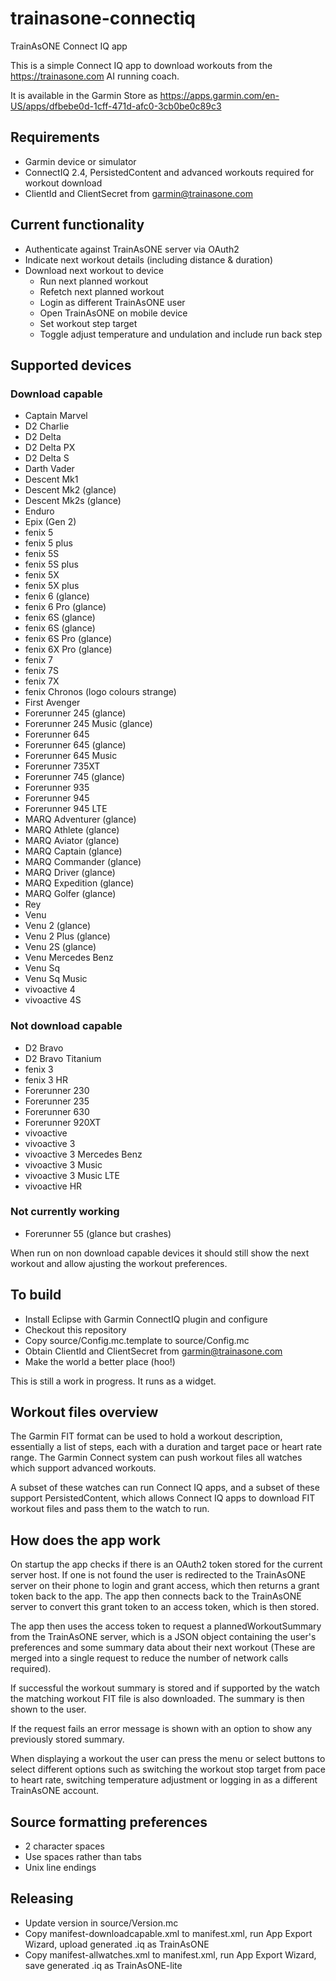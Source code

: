 # trainasone-connectiq
TrainAsONE Connect IQ app

This is a simple Connect IQ app to download workouts from the
https://trainasone.com AI running coach.

It is available in the Garmin Store as
https://apps.garmin.com/en-US/apps/dfbebe0d-1cff-471d-afc0-3cb0be0c89c3

## Requirements
- Garmin device or simulator
- ConnectIQ 2.4, PersistedContent and advanced workouts required for workout download
- ClientId and ClientSecret from garmin@trainasone.com

## Current functionality
- Authenticate against TrainAsONE server via OAuth2
- Indicate next workout details (including distance & duration)
- Download next workout to device
  - Run next planned workout
  - Refetch next planned workout
  - Login as different TrainAsONE user
  - Open TrainAsONE on mobile device
  - Set workout step target
  - Toggle adjust temperature and undulation and include run back step

## Supported devices

### Download capable
- Captain Marvel
- D2 Charlie
- D2 Delta
- D2 Delta PX
- D2 Delta S
- Darth Vader
- Descent Mk1
- Descent Mk2 (glance)
- Descent Mk2s (glance)
- Enduro
- Epix (Gen 2)
- fenix 5
- fenix 5 plus
- fenix 5S
- fenix 5S plus
- fenix 5X
- fenix 5X plus
- fenix 6 (glance)
- fenix 6 Pro (glance)
- fenix 6S (glance)
- fenix 6S (glance)
- fenix 6S Pro (glance)
- fenix 6X Pro (glance)
- fenix 7
- fenix 7S
- fenix 7X
- fenix Chronos (logo colours strange)
- First Avenger
- Forerunner 245 (glance)
- Forerunner 245 Music (glance)
- Forerunner 645
- Forerunner 645 (glance)
- Forerunner 645 Music
- Forerunner 735XT
- Forerunner 745 (glance)
- Forerunner 935
- Forerunner 945
- Forerunner 945 LTE
- MARQ Adventurer (glance)
- MARQ Athlete (glance)
- MARQ Aviator (glance)
- MARQ Captain (glance)
- MARQ Commander (glance)
- MARQ Driver (glance)
- MARQ Expedition (glance)
- MARQ Golfer (glance)
- Rey
- Venu
- Venu 2 (glance)
- Venu 2 Plus (glance)
- Venu 2S (glance)
- Venu Mercedes Benz
- Venu Sq
- Venu Sq Music
- vivoactive 4
- vivoactive 4S

### Not download capable
- D2 Bravo
- D2 Bravo Titanium
- fenix 3
- fenix 3 HR
- Forerunner 230
- Forerunner 235
- Forerunner 630
- Forerunner 920XT
- vivoactive
- vivoactive 3
- vivoactive 3 Mercedes Benz
- vivoactive 3 Music
- vivoactive 3 Music LTE
- vivoactive HR

### Not currently working
- Forerunner 55 (glance but crashes)

When run on non download capable devices it should still show the next workout
and allow ajusting the workout preferences.

## To build
- Install Eclipse with Garmin ConnectIQ plugin and configure
- Checkout this repository
- Copy source/Config.mc.template to source/Config.mc
- Obtain ClientId and ClientSecret from garmin@trainasone.com
- Make the world a better place (hoo!)

This is still a work in progress. It runs as a widget.

## Workout files overview

The Garmin FIT format can be used to hold a workout description,
essentially a list of steps, each with a duration and target pace
or heart rate range. The Garmin Connect system can push workout
files all watches which support advanced workouts.

A subset of these watches can run Connect IQ apps, and a subset of
these support PersistedContent, which allows Connect IQ apps to
download FIT workout files and pass them to the watch to run.

## How does the app work

On startup the app checks if there is an OAuth2 token stored for
the current server host. If one is not found the user is redirected
to the TrainAsONE server on their phone to login and grant access,
which then returns a grant token back to the app. The app then
connects back to the TrainAsONE server to convert this grant token
to an access token, which is then stored.

The app then uses the access token to request a plannedWorkoutSummary
from the TrainAsONE server, which is a JSON object containing the
user's preferences and some summary data about their next workout
(These are merged into a single request to reduce the number of
network calls required).

If successful the workout summary is stored and if supported by
the watch the matching workout FIT file is also downloaded. The
summary is then shown to the user.

If the request fails an error message is shown with an option to
show any previously stored summary.

When displaying a workout the user can press the menu or select
buttons to select different options such as switching the workout
stop target from pace to heart rate, switching temperature adjustment
or logging in as a different TrainAsONE account.

## Source formatting preferences
- 2 character spaces
- Use spaces rather than tabs
- Unix line endings

## Releasing
- Update version in source/Version.mc
- Copy manifest-downloadcapable.xml to manifest.xml, run App Export Wizard, upload generated .iq as TrainAsONE
- Copy manifest-allwatches.xml to manifest.xml, run App Export Wizard, save generated .iq as TrainAsONE-lite
